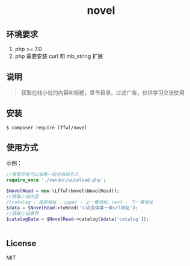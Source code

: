 <h1><p align="center">novel</p></h1>
<p align="center"></p>


## 环境要求

1. php >= 7.0
2. php 需要安装 curl 和 mb_string 扩展

## 说明
> 获取在线小说的内容和标题，章节目录，过滤广告，仅供学习交流使用

## 安装

```shell
$ composer require lffwl/novel
```

## 使用方式

示例：

```php
//框架开发可以省略一般会自动引入
require_once './vendor/autoload.php';

$NovelRead = new \Lffwl\Novel\NovelRead();
//获取小说内容
//catalog - 目录地址 ，upper - 上一章地址，next - 下一章地址
$data = $NovelRead->toRead('小说具体某一章url地址');
//获取小说章节
$catalogData = $NovelRead->catalog($data['catalog']);
        
```

## License

MIT
